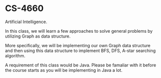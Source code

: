 # CS-4660

Artificial Intelligence.

In this class, we will learn a few approaches to solve general problems 
by utilizing Graph as data structure.

More specifically, we will be implementing our own Graph data structure
and then using this data structure to implement BFS, DFS, A-star searching
algorithm.

A requirement of this class would be Java. Please be famaliar with it before
the course starts as you will be implementing in Java a lot.
